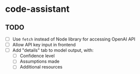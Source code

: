 # code-assistant

## TODO

- [ ] Use `fetch` instead of Node library for accessing OpenAI API
- [ ] Allow API key input in frontend
- [ ] Add "details" tab to model output, with:
  - [ ] Confidence level
  - [ ] Assumptions made
  - [ ] Additional resources
